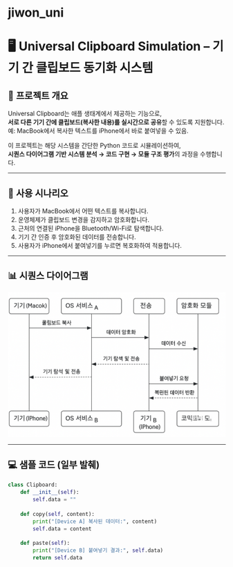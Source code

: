 # jiwon_uni

# 🖥️ Universal Clipboard Simulation – 기기 간 클립보드 동기화 시스템

## 📌 프로젝트 개요

Universal Clipboard는 애플 생태계에서 제공하는 기능으로,  
**서로 다른 기기 간에 클립보드(복사한 내용)를 실시간으로 공유**할 수 있도록 지원합니다.  
예: MacBook에서 복사한 텍스트를 iPhone에서 바로 붙여넣을 수 있음.

이 프로젝트는 해당 시스템을 간단한 Python 코드로 시뮬레이션하여,  
**시퀀스 다이어그램 기반 시스템 분석 → 코드 구현 → 모듈 구조 평가**의 과정을 수행합니다.

---

## 🎯 사용 시나리오

1. 사용자가 MacBook에서 어떤 텍스트를 복사합니다.
2. 운영체제가 클립보드 변경을 감지하고 암호화합니다.
3. 근처의 연결된 iPhone을 Bluetooth/Wi-Fi로 탐색합니다.
4. 기기 간 인증 후 암호화된 데이터를 전송합니다.
5. 사용자가 iPhone에서 붙여넣기를 누르면 복호화하여 적용합니다.

---

## 📊 시퀀스 다이어그램

![Universal Clipboard Diagram](./다이어그램.png)

---

## 💻 샘플 코드 (일부 발췌)

```python
class Clipboard:
    def __init__(self):
        self.data = ""

    def copy(self, content):
        print("[Device A] 복사된 데이터:", content)
        self.data = content

    def paste(self):
        print("[Device B] 붙여넣기 결과:", self.data)
        return self.data


